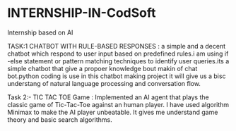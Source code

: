 # INTERNSHIP-IN-CodSoft
Internship based on AI 

TASK:1
CHATBOT WITH RULE-BASED RESPONSES :
a simple and a decent chatbot which respond to user input based on predefined rules.i am using if -else statement or pattern matching techniques to identify user queries.its a simple chatbot that give a propoer knowledge bout makin of chat bot.python coding is use in this chatbot making project it will give us a bisc understang of natural language processing and conversation flow.



Task 2:-
TIC TAC TOE Game :
Implemented an AI agent that plays the classic game of Tic-Tac-Toe against an human player. I have used algorithm Minimax to make the AI player unbeatable. It gives me understand game theory and basic search algorithms.
